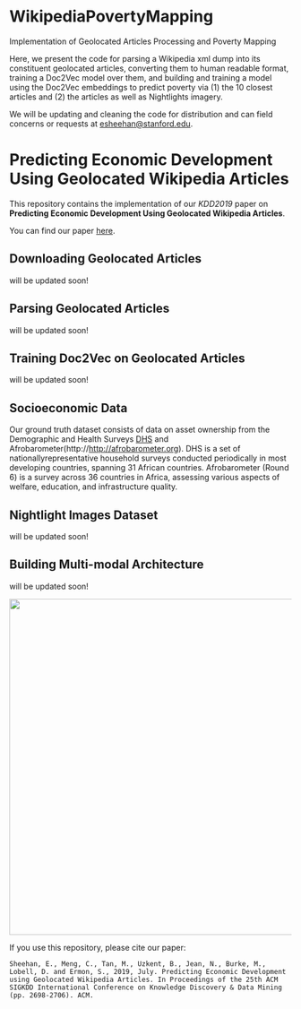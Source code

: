 # WikipediaPovertyMapping
Implementation of Geolocated Articles Processing and Poverty Mapping

Here, we present the code for parsing a Wikipedia xml dump into its constituent geolocated articles,
converting them to human readable format, training a Doc2Vec model over them, and building and training
a model using the Doc2Vec embeddings to predict poverty via (1) the 10 closest articles and (2) the articles
as well as Nightlights imagery.

We will be updating and cleaning the code for distribution and can field concerns or requests at esheehan@stanford.edu.

# Predicting Economic Development Using Geolocated Wikipedia Articles

This repository contains the implementation of our _KDD2019_ paper on __Predicting Economic Development Using Geolocated Wikipedia Articles__.

You can find our paper [here](http://delivery.acm.org/10.1145/3340000/3330784/p2698-sheehan.pdf?ip=171.64.70.130&id=3330784&acc=OPEN&key=AA86BE8B6928DDC7%2E0AF80552DEC4BA76%2E4D4702B0C3E38B35%2E6D218144511F3437&__acm__=1564771483_7a50df95ffb334f1023ed223dd8fd3b1).

## Downloading Geolocated Articles
will be updated soon!

## Parsing Geolocated Articles
will be updated soon!

## Training Doc2Vec on Geolocated Articles
will be updated soon!

## Socioeconomic Data
Our ground truth dataset consists of data on asset ownership from the Demographic and Health Surveys [DHS](https://www.dhsprogram.com/) and Afrobarometer(http://http://afrobarometer.org). DHS is a set of nationallyrepresentative household surveys conducted periodically in
most developing countries, spanning 31 African countries. Afrobarometer (Round 6) is a survey across 36 countries in
Africa, assessing various aspects of welfare, education, and infrastructure quality.

## Nightlight Images Dataset
will be updated soon!

## Building Multi-modal Architecture
will be updated soon!

<img src="https://github.com/ermongroup/WikipediaPovertyMapping/blob/master/images/Multi-modal_Architecture.png" width="600"/>

If you use this repository, please cite our paper:

	Sheehan, E., Meng, C., Tan, M., Uzkent, B., Jean, N., Burke, M., Lobell, D. and Ermon, S., 2019, July. Predicting Economic Development using Geolocated Wikipedia Articles. In Proceedings of the 25th ACM SIGKDD International Conference on Knowledge Discovery & Data Mining (pp. 2698-2706). ACM.

